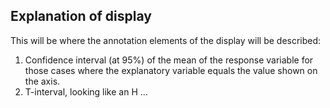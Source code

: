 ## Explanation of display

This will be where the annotation elements of the display will be described:

1. Confidence interval (at 95%) of the mean of the response variable for those cases where the explanatory variable equals the value shown on the axis.
2. T-interval, looking like an H ...

